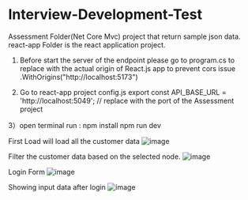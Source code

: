 # Interview-Development-Test

Assessment Folder(Net Core Mvc) project that return sample json data.
react-app Folder is the react application project.

1) Before start the server of the endpoint please go to program.cs to replace with the actual origin of  React.js app to prevent cors issue
.WithOrigins("http://localhost:5173") 

2) Go to react-app project config.js 
export const API_BASE_URL = 'http://localhost:5049'; // replace with the port of the Assessment project

3）open terminal run :
 npm install
 npm run dev

First Load will load all the customer data
![image](https://github.com/zhengphin/Interview-Development-Test/assets/81290239/b643a263-795c-42ff-b2a0-adb15df5aa97)

Filter the customer data based on the selected node.
![image](https://github.com/zhengphin/Interview-Development-Test/assets/81290239/1cfe6209-9736-4235-80ee-0e720602a643)

Login Form
![image](https://github.com/zhengphin/Interview-Development-Test/assets/81290239/00f299d6-b30e-4e0a-8a59-455fb2d5583c)

Showing input data after login
![image](https://github.com/zhengphin/Interview-Development-Test/assets/81290239/c6ba8632-b0f7-4dcf-9448-324db62e0f81)








